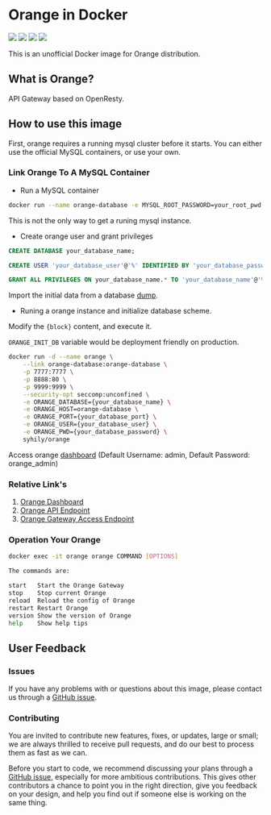 # Orange in Docker

[![](https://images.microbadger.com/badges/image/syhily/orange.svg)](https://microbadger.com/images/syhily/orange "Get your own image badge on microbadger.com") ![](https://img.shields.io/docker/pulls/syhily/orange.svg) ![](https://img.shields.io/docker/stars/syhily/orange.svg) ![](https://img.shields.io/badge/license-MIT-blue.svg)

This is an unofficial Docker image for Orange distribution.

## What is Orange?

API Gateway based on OpenResty.

## How to use this image

First, orange requires a running mysql cluster before it starts. You can either use the official MySQL containers, or use your own.

### Link Orange To A MySQL Container

- Run a MySQL container

```bash
docker run --name orange-database -e MYSQL_ROOT_PASSWORD=your_root_pwd -p 3306:3306 mysql:5.7
```

This is not the only way to get a runing mysql instance.

- Create orange user and grant privileges

```sql
CREATE DATABASE your_database_name;

CREATE USER 'your_database_user'@'%' IDENTIFIED BY 'your_database_password';

GRANT ALL PRIVILEGES ON your_database_name.* TO 'your_database_name'@'%';
```

Import the initial data from a database [dump](https://github.com/sumory/orange/blob/master/install/orange-v0.6.0.sql).

- Runing a orange instance and initialize database scheme.

Modify the `{block}` content, and execute it.

`ORANGE_INIT_DB` variable would be deployment friendly on production.

```bash
docker run -d --name orange \
    --link orange-database:orange-database \
    -p 7777:7777 \
    -p 8888:80 \
    -p 9999:9999 \
    --security-opt seccomp:unconfined \
    -e ORANGE_DATABASE={your_database_name} \
    -e ORANGE_HOST=orange-database \
    -e ORANGE_PORT={your_database_port} \
    -e ORANGE_USER={your_database_user} \
    -e ORANGE_PWD={your_database_password} \
    syhily/orange
```

Access orange [dashboard](http://127.0.0.1:9999) (Default Username: admin, Default Password: orange_admin)

### Relative Link's

1. [Orange Dashboard](http://127.0.0.1:9999)
2. [Orange API Endpoint](http://127.0.0.1:7777)
3. [Orange Gateway Access Endpoint](http://127.0.0.1:8888)

### Operation Your Orange

```bash
docker exec -it orange orange COMMAND [OPTIONS]

The commands are:

start   Start the Orange Gateway
stop    Stop current Orange
reload  Reload the config of Orange
restart Restart Orange
version Show the version of Orange
help    Show help tips
```

## User Feedback

### Issues

If you have any problems with or questions about this image, please contact us through a [GitHub issue](https://github.com/syhily/docker-orange/issues).

### Contributing

You are invited to contribute new features, fixes, or updates, large or small; we are always thrilled to receive pull requests, and do our best to process them as fast as we can.

Before you start to code, we recommend discussing your plans through a [GitHub issue](https://github.com/syhily/docker-orange/issues), especially for more ambitious contributions. This gives other contributors a chance to point you in the right direction, give you feedback on your design, and help you find out if someone else is working on the same thing.
